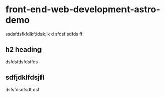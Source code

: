 # front-end-web-development-astro-demo
ssdsfdsfkfdlkf;ldsk;lk  d sfdsf sdfds ff 

## h2 heading

dsfdsfdsfdsffds


## sdfjdklfdsjfl

dsfsfdsdfsdf
dsf
